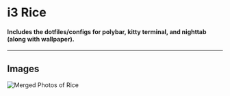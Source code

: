 # i3 Rice
#### Includes the dotfiles/configs for polybar, kitty terminal, and nighttab (along with wallpaper).

---

## Images
![Merged Photos of Rice](https://media.discordapp.net/attachments/630465048648876063/808202973494640650/merged.jpg?width=592&height=666)
